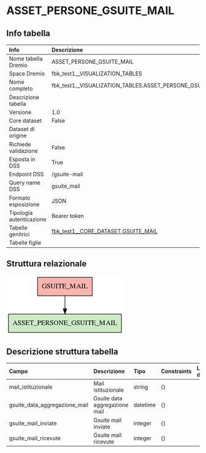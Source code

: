 # ASSET_PERSONE_GSUITE_MAIL

## Info tabella

| Info                     | Descrizione                                                                                           |
|:-------------------------|:------------------------------------------------------------------------------------------------------|
| Nome tabella Dremio      | ASSET_PERSONE_GSUITE_MAIL                                                                             |
| Space Dremio             | fbk_test1__VISUALIZATION_TABLES                                                                       |
| Nome completo            | fbk_test1__VISUALIZATION_TABLES.ASSET_PERSONE_GSUITE_MAIL                                             |
| Descrizione tabella      |                                                                                                       |
| Versione                 | 1.0                                                                                                   |
| Core dataset             | False                                                                                                 |
| Dataset di origine       |                                                                                                       |
| Richiede validazione     | False                                                                                                 |
| Esposta in DSS           | True                                                                                                  |
| Endpoint DSS             | /gsuite-mail                                                                                          |
| Query name DSS           | gsuite_mail                                                                                           |
| Formato esposizione      | JSON                                                                                                  |
| Tipologia autenticazione | Bearer token                                                                                          |
| Tabelle genitrici        | [fbk_test1__CORE_DATASET.GSUITE_MAIL](/Documentation/fbk_test1__CORE_DATASET/GSUITE_MAIL/markdown.md) |
| Tabelle figlie           |                                                                                                       |

## Struttura relazionale

![ASSET_PERSONE_GSUITE_MAIL](./graph_png.png)

## Descrizione struttura tabella

| Campo                         | Descrizione                   | Tipo     | Constraints   | Linked data   | errors   |
|:------------------------------|:------------------------------|:---------|:--------------|:--------------|:---------|
| mail_istituzionale            | Mail istituzionale            | string   | {}            |               | {}       |
| gsuite_data_aggregazione_mail | Gsuite data aggregazione mail | datetime | {}            |               | {}       |
| gsuite_mail_inviate           | Gsuite mail inviate           | integer  | {}            |               | {}       |
| gsuite_mail_ricevute          | Gsuite mail ricevute          | integer  | {}            |               | {}       |
